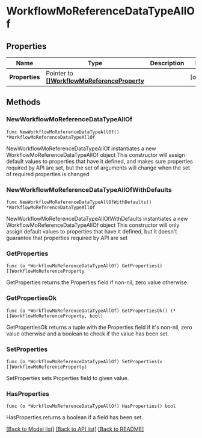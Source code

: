 # WorkflowMoReferenceDataTypeAllOf

## Properties

Name | Type | Description | Notes
------------ | ------------- | ------------- | -------------
**Properties** | Pointer to [**[]WorkflowMoReferenceProperty**](workflow.MoReferenceProperty.md) |  | [optional] 

## Methods

### NewWorkflowMoReferenceDataTypeAllOf

`func NewWorkflowMoReferenceDataTypeAllOf() *WorkflowMoReferenceDataTypeAllOf`

NewWorkflowMoReferenceDataTypeAllOf instantiates a new WorkflowMoReferenceDataTypeAllOf object
This constructor will assign default values to properties that have it defined,
and makes sure properties required by API are set, but the set of arguments
will change when the set of required properties is changed

### NewWorkflowMoReferenceDataTypeAllOfWithDefaults

`func NewWorkflowMoReferenceDataTypeAllOfWithDefaults() *WorkflowMoReferenceDataTypeAllOf`

NewWorkflowMoReferenceDataTypeAllOfWithDefaults instantiates a new WorkflowMoReferenceDataTypeAllOf object
This constructor will only assign default values to properties that have it defined,
but it doesn't guarantee that properties required by API are set

### GetProperties

`func (o *WorkflowMoReferenceDataTypeAllOf) GetProperties() []WorkflowMoReferenceProperty`

GetProperties returns the Properties field if non-nil, zero value otherwise.

### GetPropertiesOk

`func (o *WorkflowMoReferenceDataTypeAllOf) GetPropertiesOk() (*[]WorkflowMoReferenceProperty, bool)`

GetPropertiesOk returns a tuple with the Properties field if it's non-nil, zero value otherwise
and a boolean to check if the value has been set.

### SetProperties

`func (o *WorkflowMoReferenceDataTypeAllOf) SetProperties(v []WorkflowMoReferenceProperty)`

SetProperties sets Properties field to given value.

### HasProperties

`func (o *WorkflowMoReferenceDataTypeAllOf) HasProperties() bool`

HasProperties returns a boolean if a field has been set.


[[Back to Model list]](../README.md#documentation-for-models) [[Back to API list]](../README.md#documentation-for-api-endpoints) [[Back to README]](../README.md)


